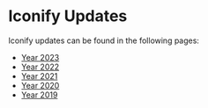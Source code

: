 <!-- DO NOT EDIT THIS PAGE IT IS AUTOGENERATED -->
# Iconify Updates

Iconify updates can be found in the following pages:

- [Year 2023](./2023)
- [Year 2022](./2022)
- [Year 2021](./2021)
- [Year 2020](./2020)
- [Year 2019](./2019)

<latest-news />
